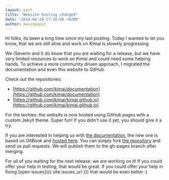 ```yaml
---
layout: post
title: "Website hosting changed"
date: "2014-04-28 17:30:00 +0200"
author: kevinpapst
---
```


Hi folks, its been a long time since my last posting.
Today I wanted to let you know, that we are still alive and work on Kimai is slowely progressing.

We (Severin and I) do know that you are waiting for a release, but we have very limited resources to work on Kimai and
could need some helping hands. To achieve a more community driven approach, I migrated the documentation and even this website to GitHub.

Check out the repositories:

- [https://github.com/kimai/documentation](https://github.com/kimai/documentation)
- [https://github.com/kimai/kimai.github.io](https://github.com/kimai/kimai.github.io)

For the techies: the website is now hosted using GitHub pages with a custom Jekyll theme. Super fun!
If you didn't use it yet, you should give it a try.

If you are interested in helping us with [the documentation](http://www.kimai.org/documentation/developer/documentation.html),
the new one is based on GitBook and [hosted here](http://www.kimai.org/documentation/).
You can simply fork [the repository](https://github.com/kimai/documentation) and send us pull requests. We will publish them to the gh-pages branch after merging.

For all of you waiting for the next release: we are working on it! If you could offer your help in testing, that would be great.
If you could offer your help in fixing [open issues]({{ site.issues_url }}) that would be even better :)
